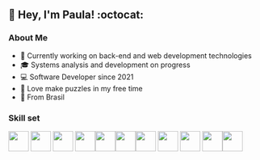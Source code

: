 
<!-- CAR PRA TRADUZIR INGLES PORTUGUES -->
<h2> 👋 Hey, I'm Paula!  :octocat: </h2>

<h3>About Me </h3>
<ul>
<li> 📝 Currently working on back-end and web development technologies</li>
<li> 🎓 Systems analysis and development on progress </li>
<li> 💻 Software Developer since 2021</li>
<li> 🎲 Love make puzzles in my free time</li>
<li> 📍 From Brasil </li>
</ul>

<h3>Skill set </h3>

<img src="https://cdn.jsdelivr.net/gh/devicons/devicon/icons/csharp/csharp-original.svg" height=40px, width=40px /> <img src="https://cdn.jsdelivr.net/gh/devicons/devicon/icons/python/python-plain.svg" height=40px, width=40px /> 
            <img src="https://cdn.jsdelivr.net/gh/devicons/devicon/icons/java/java-original.svg" height=40px, width=40px/>
           <img src="https://cdn.jsdelivr.net/gh/devicons/devicon/icons/javascript/javascript-original.svg" height=40px, width=40px /><img src="https://cdn.jsdelivr.net/gh/devicons/devicon/icons/dotnetcore/dotnetcore-original.svg" height=40px, width=40px /><img src="https://cdn.jsdelivr.net/gh/devicons/devicon/icons/visualstudio/visualstudio-plain.svg" height=40px, width=40px /><img src="https://cdn.jsdelivr.net/gh/devicons/devicon/icons/vscode/vscode-original.svg" height=40px, width=40px /> <img src="https://cdn.jsdelivr.net/gh/devicons/devicon/icons/git/git-original.svg" height=40px, width=40px /> <img src="https://cdn.jsdelivr.net/gh/devicons/devicon/icons/html5/html5-original.svg" height=40px, width=40px /> <img src="https://cdn.jsdelivr.net/gh/devicons/devicon/icons/linux/linux-original.svg" height=40px, width=40px /><img src="https://cdn.jsdelivr.net/gh/devicons/devicon/icons/xamarin/xamarin-original.svg" height=40px, width=40px/>
          




